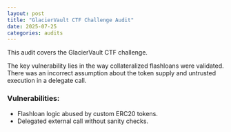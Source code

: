 ```yaml
---
layout: post
title: "GlacierVault CTF Challenge Audit"
date: 2025-07-25
categories: audits
---
```


This audit covers the GlacierVault CTF challenge.

The key vulnerability lies in the way collateralized flashloans were validated. There was an incorrect assumption about the token supply and untrusted execution in a delegate call.

### Vulnerabilities:
- Flashloan logic abused by custom ERC20 tokens.
- Delegated external call without sanity checks.
